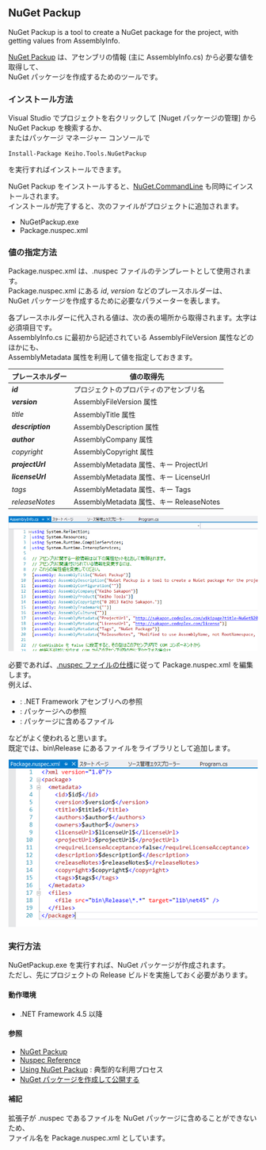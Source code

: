 ## NuGet Packup
NuGet Packup is a tool to create a NuGet package for the project, with getting values from AssemblyInfo.

[NuGet Packup](https://www.nuget.org/packages/Keiho.Tools.NuGetPackup/) は、アセンブリの情報 (主に AssemblyInfo.cs) から必要な値を取得して、  
NuGet パッケージを作成するためのツールです。

### インストール方法
Visual Studio でプロジェクトを右クリックして [Nuget パッケージの管理] から NuGet Packup を検索するか、  
またはパッケージ マネージャー コンソールで
```
Install-Package Keiho.Tools.NuGetPackup
```
を実行すればインストールできます。

NuGet Packup をインストールすると、[NuGet.CommandLine](https://www.nuget.org/packages/NuGet.CommandLine/) も同時にインストールされます。  
インストールが完了すると、次のファイルがプロジェクトに追加されます。
* NuGetPackup.exe
* Package.nuspec.xml

### 値の指定方法
Package.nuspec.xml は、.nuspec ファイルのテンプレートとして使用されます。  
Package.nuspec.xml にある $id$, $version$ などのプレースホルダーは、  
NuGet パッケージを作成するために必要なパラメーターを表します。

各プレースホルダーに代入される値は、次の表の場所から取得されます。太字は必須項目です。  
AssemblyInfo.cs に最初から記述されている AssemblyFileVersion 属性などのほかにも、  
AssemblyMetadata 属性を利用して値を指定しておきます。

| プレースホルダー | 値の取得先 |
----|----
| **$id$** | プロジェクトのプロパティのアセンブリ名 |
| **$version$** | AssemblyFileVersion 属性 |
| $title$ | AssemblyTitle 属性 |
| **$description$** | AssemblyDescription 属性 |
| **$author$** | AssemblyCompany 属性 |
| $copyright$ | AssemblyCopyright 属性 |
| **$projectUrl$** | AssemblyMetadata 属性、キー ProjectUrl |
| **$licenseUrl$** | AssemblyMetadata 属性、キー LicenseUrl |
| $tags$ | AssemblyMetadata 属性、キー Tags |
| $releaseNotes$ | AssemblyMetadata 属性、キー ReleaseNotes |

![](Images/NuGetPackup-assembly.png)

必要であれば、[.nuspec ファイルの仕様](http://docs.nuget.org/docs/reference/nuspec-reference)に従って Package.nuspec.xml を編集します。  
例えば、
* <frameworkAssemblies> : .NET Framework アセンブリへの参照
* <dependencies> : パッケージへの参照
* <files> : パッケージに含めるファイル

などがよく使われると思います。  
既定では、bin\Release にあるファイルをライブラリとして追加します。

![](Images/NuGetPackup-nuspec.png)

### 実行方法
NuGetPackup.exe を実行すれば、NuGet パッケージが作成されます。  
ただし、先にプロジェクトの Release ビルドを実施しておく必要があります。

#### 動作環境
* .NET Framework 4.5 以降

#### 参照
* [NuGet Packup](https://www.nuget.org/packages/Keiho.Tools.NuGetPackup/)
* [Nuspec Reference](http://docs.nuget.org/docs/reference/nuspec-reference)
* [Using NuGet Packup](Using-NuGet-Packup) : 典型的な利用プロセス
* [NuGet パッケージを作成して公開する](https://sakapon.wordpress.com/2013/07/16/nugetpackage/)

#### 補記
拡張子が .nuspec であるファイルを NuGet パッケージに含めることができないため、  
ファイル名を Package.nuspec.xml としています。
